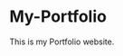 # My-Portfolio
This is my Portfolio website.
          
           
            
                    
           
        
         
        
          
        
         
     
    
 
